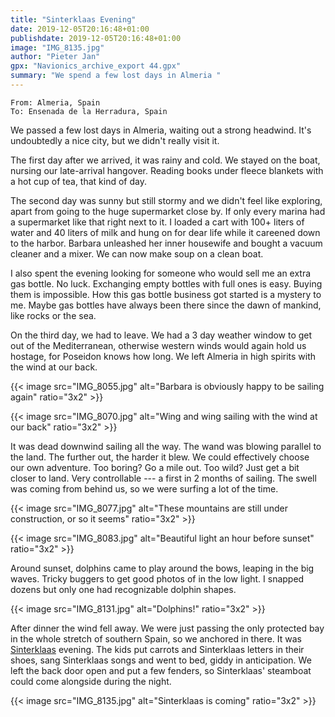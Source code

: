 ```yaml
---
title: "Sinterklaas Evening"
date: 2019-12-05T20:16:48+01:00
publishdate: 2019-12-05T20:16:48+01:00
image: "IMG_8135.jpg"
author: "Pieter Jan"
gpx: "Navionics_archive_export 44.gpx"
summary: "We spend a few lost days in Almeria "
---
```


`From: Almeria, Spain`<br/>
`To: Ensenada de la Herradura, Spain`

We passed a few lost days in Almeria, waiting out a strong headwind. It's undoubtedly a nice city, but we didn't really visit it.

The first day after we arrived, it was rainy and cold. We stayed on the boat, nursing our late-arrival hangover. Reading books under fleece blankets with a hot cup of tea, that kind of day.

The second day was sunny but still stormy and we didn't feel like exploring, apart from going to the huge supermarket close by. If only every marina had a supermarket like that right next to it. I loaded a cart with 100+ liters of water and 40 liters of milk and hung on for dear life while it careened down to the harbor. Barbara unleashed her inner housewife and bought a vacuum cleaner and a mixer. We can now make soup on a clean boat.

I also spent the evening looking for someone who would sell me an extra gas bottle. No luck. Exchanging empty bottles with full ones is easy. Buying them is impossible. How this gas bottle business got started is a mystery to me. Maybe gas bottles have always been there since the dawn of mankind, like rocks or the sea.

On the third day, we had to leave. We had a 3 day weather window to get out of the Mediterranean, otherwise western winds would again hold us hostage, for Poseidon knows how long. We left Almeria in high spirits with the wind at our back.

{{< image src="IMG_8055.jpg" alt="Barbara is obviously happy to be sailing again" ratio="3x2" >}}

{{< image src="IMG_8070.jpg" alt="Wing and wing sailing with the wind at our back" ratio="3x2" >}}

It was dead downwind sailing all the way. The wand was blowing parallel to the land. The further out, the harder it blew. We could effectively choose our own adventure. Too boring? Go a mile out. Too wild? Just get a bit closer to land. Very controllable --- a first in 2 months of sailing. The swell was coming from behind us, so we were surfing a lot of the time.

{{< image src="IMG_8077.jpg" alt="These mountains are still under construction, or so it seems" ratio="3x2" >}}

{{< image src="IMG_8083.jpg" alt="Beautiful light an hour before sunset" ratio="3x2" >}}

Around sunset, dolphins came to play around the bows, leaping in the big waves. Tricky buggers to get good photos of in the low light. I snapped dozens but only one had recognizable dolphin shapes.

{{< image src="IMG_8131.jpg" alt="Dolphins!" ratio="3x2" >}}

After dinner the wind fell away. We were just passing the only protected bay in the whole stretch of southern Spain, so we anchored in there. It was [Sinterklaas](https://en.wikipedia.org/wiki/Sinterklaas) evening. The kids put carrots and Sinterklaas letters in their shoes, sang Sinterklaas songs and went to bed, giddy in anticipation. We left the back door open and put a few fenders, so Sinterklaas' steamboat could come alongside during the night.

{{< image src="IMG_8135.jpg" alt="Sinterklaas is coming" ratio="3x2" >}}

